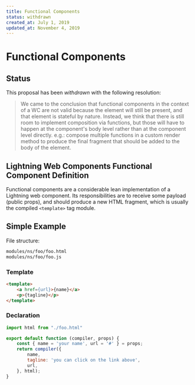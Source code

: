 ```yaml
---
title: Functional Components
status: withdrawn
created_at: July 1, 2019
updated_at: November 4, 2019
---
```


# Functional Components

## Status

This proposal has been _withdrawn_ with the following resolution:

> We came to the conclusion that functional components in the context of a WC are not valid because the element will still be present, and that element is stateful by nature. Instead, we think that there is still room to implement composition via functions, but those will have to happen at the component's body level rather than at the component level directly. e.g.: compose multiple functions in a custom render method to produce the final fragment that should be added to the body of the element.

## Lightning Web Components Functional Component Definition

Functional components are a considerable lean implementation of a Lightning web component. Its responsibilities are to receive some payload (public props), and should produce a new HTML fragment, which is usually the compiled `<template>` tag module.

## Simple Example

File structure:

```bash
modules/ns/foo/foo.html
modules/ns/foo/foo.js
```

### Template

```html
<template>
    <a href={url}>{name}</a>
    <p>{tagline}</p>
</template>
```

### Declaration

```js
import html from "./foo.html"

export default function (compiler, props) {
    const { name = 'your name', url = '#' } = props;
    return compiler({
        name,
        tagline: 'you can click on the link above',
        url,
    }, html);
}
```
